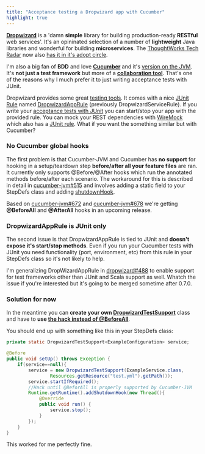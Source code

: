 ```yaml
---
title: "Acceptance testing a Dropwizard app with Cucumber"
highlight: true
---
```


**[Dropwizard](http://www.dropwizard.io/)** is a 'damn **simple** library for building production-ready **RESTful** web services'. It's an opininated selection of a number of **lightweight** Java libraries and wonderful for building **microservices**. The [ThoughtWorks Tech Radar](http://www.thoughtworks.com/radar) now also [has it in it's adopt circle](http://www.thoughtworks.com/radar/#/languages-and-frameworks/519).

I'm also a big fan of **BDD** and love **[Cucumber](http://cukes.info/)** and it's [version on the JVM](https://github.com/cucumber/cucumber-jvm). It's **not just a test framework** but more of a **[collaboration tool](https://cucumber.pro/blog/2014/03/03/the-worlds-most-misunderstood-collaboration-tool.html)**. That's one of the reasons why I much prefer it to just writing acceptance tests with JUnit.

Dropwizard provides some great [testing tools](http://www.dropwizard.io/manual/testing/). It comes with a nice [JUnit Rule](https://github.com/junit-team/junit/wiki/Rules) named [DropwizardAppRule](https://github.com/dropwizard/dropwizard/blob/master/dropwizard-testing/src/main/java/io/dropwizard/testing/junit/DropwizardAppRule.java) (previously DropwizardServiceRule). If you write your [acceptance tests with JUnit](http://www.tomakehurst.com/all-in-one-test-environments-with-junit/) you can start/stop your app with the provided rule. You can mock your REST dependencies with [WireMock](http://wiremock.org/) which also has a [JUnit rule](http://wiremock.org/getting-started.html#junit-4-x). What if you want the something similar but with Cucumber?

### No Cucumber global hooks

The first problem is that Cucumber-JVM and Cucumber has **no support** for hooking in a setup/teardown step **before/after all your feature files** are ran. It currently only supports @Before/@After hooks which run the annotated methods before/after each scenario. The workaround for this is described in detail in [cucumber-jvm#515](https://github.com/cucumber/cucumber-jvm/issues/515) and involves adding a static field to your StepDefs class and adding [shutdownHook](http://docs.oracle.com/javase/7/docs/api/java/lang/Runtime.html#addShutdownHook(java.lang.Thread)).

Based on [cucumber-jvm#672](https://github.com/cucumber/cucumber-jvm/issues/672) and [cucumber-jvm#678](https://github.com/cucumber/cucumber-jvm/issues/678) we're getting **@BeforeAll** and **@AfterAll** hooks in an upcoming release.

### DropwizardAppRule is JUnit only

The second issue is that DropwizardAppRule is tied to JUnit and **doesn't expose it's start/stop methods**. Even if you run your Cucumber tests with JUnit you need functionality (port, environment, etc) from this rule in your StepDefs class so it's not likely to help.

I'm generalizing DropWizardAppRule in [dropwizard#488](https://github.com/dropwizard/dropwizard/issues/488) to enable support for test frameworks other than JUnit and Scala support as well. Whatch the issue if you're interested but it's going to be merged sometime after 0.7.0.

### Solution for now

In the meantime you can **create your own [DropwizardTestSupport](https://gist.github.com/csabapalfi/9393015#file-dropwizardtestsupport-java)** class and have to **use [the hack instead of @BeforeAll](https://gist.github.com/csabapalfi/9393015#file-examplestepdefs-java)**.

You should end up with something like this in your StepDefs class:

```java
private static DropwizardTestSupport<ExampleConfiguration> service;

@Before
public void setUp() throws Exception {
    if(service==null){
        service = new DropwizardTestSupport(ExampleService.class,
                Resources.getResource("test.yml").getPath());
        service.startIfRequired();
        //Hack until @BeforAll is properly supported by Cucumber-JVM
        Runtime.getRuntime().addShutdownHook(new Thread(){
            @Override
            public void run() {
                service.stop();
            }
        });
    }
}
```

This worked for me perfectly fine.

